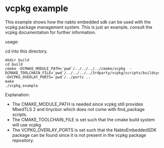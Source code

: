 # vcpkg example

This example shows how the nabto embedded sdk can be used with the vcpkg package
management system. This is just an example, consult the vcpkg documentation for
further information.

usage:

cd into this directory.
```
mkdir build
cd build
cmake -DCMAKE_MODULE_PATH=`pwd`/../../../../cmake/vcpkg  -DCMAKE_TOOLCHAIN_FILE=`pwd`/../../../../3rdparty/vcpkg/scripts/buildsystems/vcpkg.cmake -DVCPKG_OVERLAY_PORTS=`pwd`/../ports ..
make
./vcpkg_example
```

Explanation:
 * The CMAKE_MODULE_PATH is needed since vcpkg still provides MbedTLS 2 and
   tinycbor which does not come with find_package scripts.
 * The CMAKE_TOOLCHAIN_FILE is set such that the cmake build system will use
   vcpkg
 * The VCPKG_OVERLAY_PORTS is set such that the NabtoEmbeddedSDK package can be
   found since it is not present in the vcpkg package repository.
